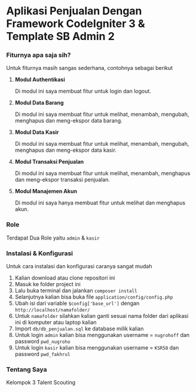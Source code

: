 # Aplikasi Penjualan Dengan Framework CodeIgniter 3 & Template SB Admin 2

### Fiturnya apa saja sih?
Untuk fiturnya masih sangas sederhana, contohnya sebagai berikut
1. **Modul Authentikasi**
   
   Di modul ini saya membuat fitur untuk login dan logout.
   
2. **Modul Data Barang**
   
   Di modul ini saya membuat fitur untuk melihat, menambah, mengubah, menghapus dan meng-ekspor data barang.
   
3. **Modul Data Kasir**

   Di modul ini saya membuat fitur untuk melihat, menambah, mengubah, menghapus dan meng-ekspor data kasir.
   
4. **Modul Transaksi Penjualan**

   Di modul ini saya membuat fitur untuk melihat, menambah, menghapus dan meng-ekspor transaksi penjualan.

5. **Modul Manajemen Akun**

   Di modul ini saya hanya membuat fitur untuk melihat dan menghapus akun.
	 
### Role
Terdapat Dua Role yaitu `admin` & `kasir`

### Instalasi & Konfigurasi

Untuk cara instalasi dan konfigurasi caranya sangat mudah

1. Kalian download atau clone repositori ini
2. Masuk ke folder project ini
3. Lalu buka terminal dan jalankan `composer install`
4. Selanjutnya kalian bisa buka file `application/config/config.php` 
5. Ubah isi dari variable `$config['base_url']` dengan `http://localhost/namafolder/`
6. Untuk `namafolder` silahkan kalian ganti sesuai nama folder dari aplikasi ini di komputer atau laptop kalian
7. Import `db/db_penjualan.sql` ke database milik kalian
8. Untuk login `admin` kalian bisa menggunakan username = `nugrohoff` dan password `pwd_nugroho`
9. Untuk login `kasir` kalian bisa menggunakan username = `KSR58` dan password `pwd_fakhrul`

### Tentang Saya
Kelompok 3 Talent Scouting
